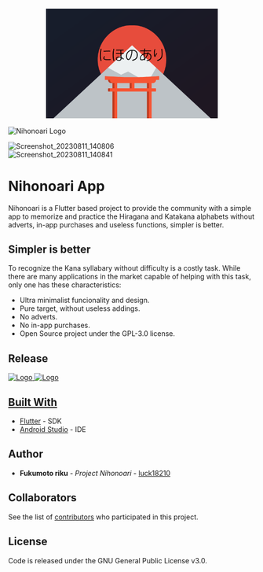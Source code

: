 <p align="center">
  <img src="doc/logo.png" width="350" title="Nihonoari Logo">
</p>

<p>
  <img src="[doc/logo.png](https://github.com/luck18210/Nihonoari-Hiragana-Katakana/assets/88620254/76990ec7-0a1a-4901-acbe-07b4edd4bd00)" width="350" title="Nihonoari Logo">
  
  ![Screenshot_20230811_140806](https://github.com/luck18210/Nihonoari-Hiragana-Katakana/assets/88620254/15a3db82-bb29-41ca-90aa-766c661143b5)<br/>
  ![Screenshot_20230811_140841](https://github.com/luck18210/Nihonoari-Hiragana-Katakana/assets/88620254/61675a35-4def-4748-9b9b-64af7dcd4f46)<br/>
</p>

# Nihonoari App
Nihonoari is a Flutter based project to provide the community with a simple app to memorize and practice the Hiragana and Katakana alphabets without adverts, in-app purchases and useless functions, simpler is better.

## Simpler is better
To recognize the Kana syllabary without difficulty is a costly task. While there are many applications in the market capable of helping with this task, only one has these characteristics:

- Ultra minimalist funcionality and design.
- Pure target, without useless addings.
- No adverts.
- No in-app purchases.
- Open Source project under the GPL-3.0 license.

## Release
  <a href="https://play.google.com/store/apps/details?id=com.LAPARCELA.nihonoari">
    <img src="https://play.google.com/intl/en_us/badges/static/images/badges/en_badge_web_generic.png" alt="Logo" width=200
  </a>
  
  
  <a href="https://f-droid.org/app/com.LAPARCELA.nihonoari">
    <img src="https://fdroid.gitlab.io/artwork/badge/get-it-on.png" alt="Logo" width=200
  </a>
  
## Built With

* [Flutter](https://flutter.dev/) - SDK
* [Android Studio](https://developer.android.com/studio) - IDE

## Author

* **Fukumoto riku** - *Project Nihonoari* - [luck18210](https://github.com/luck18210)

## Collaborators

See the list of [contributors](https://github.com/luck18210/Nihonoari-Hiragana-Katakana/graphs/contributors) who participated in this project.

## License

Code is released under the GNU General Public License v3.0.

